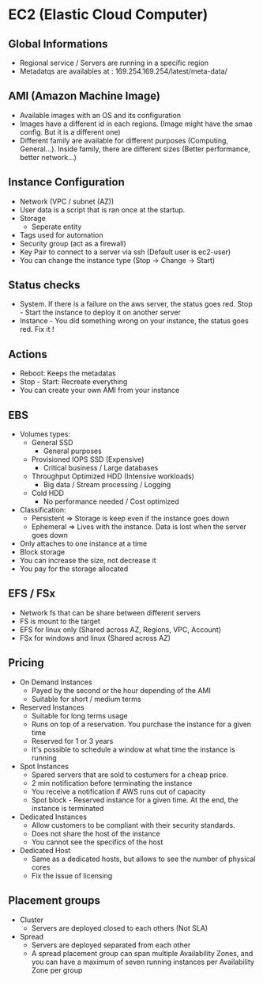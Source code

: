# EC2 (Elastic Cloud Computer)

## Global Informations

* Regional service / Servers are running in a specific region
* Metadatqs are availables at : 169.254.169.254/latest/meta-data/

## AMI (Amazon Machine Image)

* Available images with an OS and its configuration
* Images have a different id in each regions. (Image might have the smae config. But it is a different one)
* Different family are available for different purposes (Computing, General...). Inside family, there are different sizes (Better performance, better network...)

## Instance Configuration

* Network (VPC / subnet (AZ))
* User data is a script that is ran once at the startup.
* Storage
  * Seperate entity
* Tags used for automation
* Security group (act as a firewall)
* Key Pair to connect to a server via ssh (Default user is ec2-user)
* You can change the instance type (Stop -> Change -> Start)

## Status checks

* System. If there is a failure on the aws server, the status goes red. Stop - Start the instance to deploy it on another server
* Instance - You did something wrong on your instance, the status goes red. Fix it !

## Actions

* Reboot: Keeps the metadatas
* Stop - Start: Recreate everything
* You can create your own AMI from your instance

## EBS

* Volumes types:
  * General SSD
    * General purposes
  * Provisioned IOPS SSD (Expensive)
    * Critical business / Large databases
  * Throughput Optimized HDD (Intensive workloads)
    * Big data / Stream processing / Logging
  * Cold HDD
    * No performance needed / Cost optimized
* Classification:
  * Persistent => Storage is keep even if the instance goes down
  * Ephemeral => Lives with the instance. Data is lost when the server goes down
* Only attaches to one instance at a time
* Block storage
* You can increase the size, not decrease it
* You pay for the storage allocated

## EFS / FSx

* Network fs that can be share between different servers
* FS is mount to the target
* EFS for linux only (Shared across AZ, Regions, VPC, Account)
* FSx for windows and linux (Shared across AZ)

## Pricing

* On Demand Instances
  * Payed by the second or the hour depending of the AMI
  * Suitable for short / medium terms
* Reserved Instances
  * Suitable for long terms usage
  * Runs on top of a reservation. You purchase the instance for a given time
  * Reserved for 1 or 3 years
  * It's possible to schedule a window at what time the instance is running
* Spot Instances
  * Spared servers that are sold to costumers for a cheap price.
  * 2 min notification before terminating the instance
  * You receive a notification if AWS runs out of capacity
  * Spot block - Reserved instance for a given time. At the end, the instance is terminated
* Dedicated Instances
  * Allow customers to be compliant with their security standards.
  * Does not share the host of the instance
  * You cannot see the specifics of the host
* Dedicated Host
  * Same as a dedicated hosts, but allows to see the number of physical cores
  * Fix the issue of licensing

## Placement groups

* Cluster
  * Servers are deployed closed to each others (Not SLA)
* Spread
  * Servers are deployed separated from each other
  * A spread placement group can span multiple Availability Zones, and you can have a maximum of seven running instances per Availability Zone per group